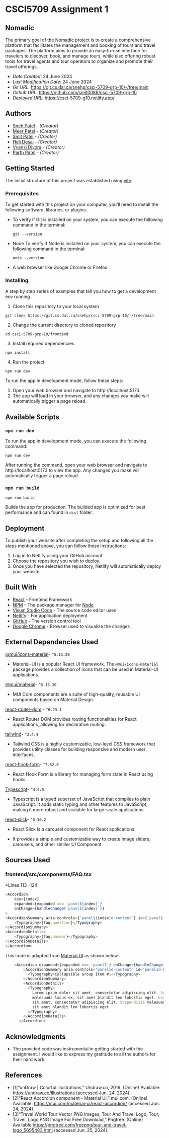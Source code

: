 # CSCI5709 Assignment 1

## Nomadic
The primary goal of the Nomadic project is to create a comprehensive platform that facilitates the management and booking of tours and travel packages. The platform aims to provide an easy-to-use interface for travelers to discover, book, and manage tours, while also offering robust tools for travel agents and tour operators to organize and promote their travel offerings.


* *Date Created*: 24 June 2024
* *Last Modification Date*: 24 June 2024
* *Git URL*: <https://git.cs.dal.ca/snehp/csci-5709-grp-10/-/tree/main>
* *Github URL*: <https://github.com/smit0086/csci-5709-grp-10>
* *Deployed URL*: <https://csci-5709-g10.netlify.app/>


## Authors

* [Sneh Patel](mailto:sn372821@dal.ca) - *(Creator)*
* [Meer Patel](mailto:mr418607@dal.ca) - *(Creator)*
* [Smit Patel](mailto:Smit.patel@dal.ca) - *(Creator)*
* [Heli Desai](mailto:Helidesai8@dal.ca) - *(Creator)*
* [Vyansi Diyora](mailto:sn372821@dal.ca) - *(Creator)*
* [Parth Patel](mailto:pr410642@dal.ca) - *(Creator)*


## Getting Started

The initial structure of this project was established using [vite](https://vitejs.dev/guide/).

### Prerequisites
To get started with this project on your computer, you'll need to install the following software, libraries, or plugins.

* To verify if Git is installed on your system, you can execute the following command in the terminal:
    ```
    git --version
    ```
* Node
    To verify if Node is installed on your system, you can execute the following command in the terminal:
    ```
    node --version
    ```
* A web browser like Google Chrome or Firefox


### Installing

A step by step series of examples that tell you how to get a development env running

1. Clone this repository to your local system

```
git clone https://git.cs.dal.ca/snehp/csci-5709-grp-10/-/tree/main
```

2. Change the current directory to cloned repository

```
cd csci-5709-grp-10/frontend
```

3. Install required dependencies

```
npm install
```

4. Run the project

```
npm run dev
```

To run the app in development mode, follow these steps:
1. Open your web browser and navigate to http://localhost:5173.
2. The app will load in your browser, and any changes you make will automatically trigger a page reload.

## Available Scripts

### `npm run dev`
To run the app in development mode, you can execute the following command:
```
npm run dev
```
After running the command, open your web browser and navigate to http://localhost:5173 to view the app. Any changes you make will automatically trigger a page reload.

### `npm run build `
```
npm run build
```
Builds the app for production. The builded app is optimized for best performance and can found in `dist` folder.

## Deployment

To publish your website after completing the setup and following all the steps mentioned above, you can follow these instructions:

1. Log in to Netlify using your GitHub account.
2. Choose the repository you wish to deploy.
3. Once you have selected the repository, Netlify will automatically deploy your website.

## Built With

* [React](https://reactjs.org/) - Frontend Framework
* [NPM](https://www.npmjs.com/) - The package manager for  [Node](https://nodejs.org/)
* [Visual Studio Code](https://code.visualstudio.com/download) - The source code editor used
* [Netlify](https://www.netlify.com/) - For application deployment
* [GitHub](https://github.com/) - The version control tool
* [Google Chrome](https://www.google.com/intl/en_in/chrome/) - Browser used to visualize the changes

## External Dependencies Used
[@mui/icons-material](https://mui.com/material-ui/material-icons/)- `^5.15.20`
- Material-UI is a popular React UI framework. The `@mui/icons-material` package provides a collection of icons that can be used in Material-UI applications.

[@mui/material](https://mui.com/components/)- `^5.15.20`
- MUI Core components are a suite of high-quality, reusable UI components based on Material Design.

[react-router-dom](https://reactrouter.com/) - `^6.23.1`
- React Router DOM provides routing functionalities for React applications, allowing for declarative routing.

[tailwind](https://tailwindcss.com/)- `^3.4.4`
- Tailwind CSS is a highly customizable, low-level CSS framework that provides utility classes for building responsive and modern user interfaces.

[react-hook-form](https://react-hook-form.com/)- `^7.52.0`
 * React Hook Form is a library for managing form state in React using hooks.

[Typescript](https://www.typescriptlang.org)- `^4.9.5`
- Typescript is a typed superset of JavaScript that compiles to plain JavaScript. It adds static typing and other features to JavaScript, making it more robust and scalable for large-scale applications.

[react-slick](https://www.npmjs.com/package/react-slick)- `^0.30.2`
-   React Slick is a carousel component for React applications.
 * It provides a simple and customizable way to create image sliders, carousels, and other similer UI Component 

## Sources Used
### frontend/src/components/FAQ.tsx
*Lines 113 -124
```js
<Accordion
    key={index}
    expanded={expanded === `panel${index}`}
    onChange={handleChange(`panel${index}`)}
>
<AccordionSummary aria-controls={`panel${index}d-content`} id={`panel${index}d-header`}>
    <Typography>{faq.question}</Typography>
</AccordionSummary>
<AccordionDetails>
    <Typography>{faq.answer}</Typography>
</AccordionDetails>
</Accordion>
```
This code is adapted from [Material UI](https://mui.com/material-ui/react-accordion/) as shown below
```js
    <Accordion expanded={expanded === 'panel1'} onChange={handleChange('panel1')}>
        <AccordionSummary aria-controls="panel1d-content" id="panel1d-header">
          <Typography>Collapsible Group Item #1</Typography>
        </AccordionSummary>
        <AccordionDetails>
          <Typography>
            Lorem ipsum dolor sit amet, consectetur adipiscing elit. Suspendisse
            malesuada lacus ex, sit amet blandit leo lobortis eget. Lorem ipsum dolor
            sit amet, consectetur adipiscing elit. Suspendisse malesuada lacus ex,
            sit amet blandit leo lobortis eget.
          </Typography>
        </AccordionDetails>
      </Accordion>
```

## Acknowledgments
* The provided code was instrumental in getting started with the assignment. I would like to express my gratitude to all the authors for their hard work.

## References

- [1]“unDraw | Colorful illustrations,” Undraw.co, 2019. (Online) Available: https://undraw.co/illustrations (accessed Jun. 24, 2024).
- [2]“React Accordion component - Material UI,” mui.com. (Online)  Available: https://mui.com/material-ui/react-accordion/ (accessed Jun. 24, 2024).
- [3]“Travel World Tour Vector PNG Images, Tour And Travel Logo, Tour, Travel, Logo PNG Image For Free Download,” Pngtree. (Online) Available:https://pngtree.com/freepng/tour-and-travel-logo_5695483.html (accessed Jun. 25, 2024).